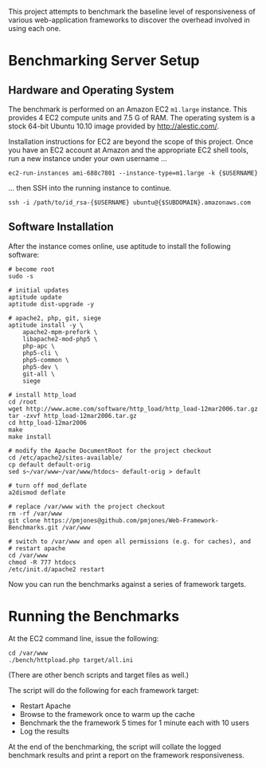 This project attempts to benchmark the baseline level of responsiveness of various web-application frameworks to discover the overhead involved in using each one.

Benchmarking Server Setup
=========================

Hardware and Operating System
-----------------------------

The benchmark is performed on an Amazon EC2 `m1.large` instance. This provides 4 EC2 compute units and 7.5 G of RAM.  The operating system is a stock 64-bit Ubuntu 10.10 image provided by <http://alestic.com/>.

Installation instructions for EC2 are beyond the scope of this project. Once you have an EC2 account at Amazon and the appropriate EC2 shell tools, run a new instance under your own username ...

    ec2-run-instances ami-688c7801 --instance-type=m1.large -k {$USERNAME}

... then SSH into the running instance to continue.

    ssh -i /path/to/id_rsa-{$USERNAME} ubuntu@{$SUBDOMAIN}.amazonaws.com


Software Installation
---------------------

After the instance comes online, use aptitude to install the following software:

    # become root
    sudo -s
    
    # initial updates
    aptitude update
    aptitude dist-upgrade -y

    # apache2, php, git, siege
    aptitude install -y \
        apache2-mpm-prefork \
        libapache2-mod-php5 \
        php-apc \
        php5-cli \
        php5-common \
        php5-dev \
        git-all \
        siege
    
    # install http_load
    cd /root
    wget http://www.acme.com/software/http_load/http_load-12mar2006.tar.gz
    tar -zxvf http_load-12mar2006.tar.gz
    cd http_load-12mar2006
    make
    make install
    
    # modify the Apache DocumentRoot for the project checkout
    cd /etc/apache2/sites-available/
    cp default default-orig
    sed s~/var/www~/var/www/htdocs~ default-orig > default
    
    # turn off mod_deflate
    a2dismod deflate
    
    # replace /var/www with the project checkout
    rm -rf /var/www
    git clone https://pmjones@github.com/pmjones/Web-Framework-Benchmarks.git /var/www
    
    # switch to /var/www and open all permissions (e.g. for caches), and
    # restart apache
    cd /var/www
    chmod -R 777 htdocs
    /etc/init.d/apache2 restart
    
Now you can run the benchmarks against a series of framework targets.

Running the Benchmarks
======================

 At the EC2 command line, issue the following:
    
    cd /var/www
    ./bench/httpload.php target/all.ini

(There are other bench scripts and target files as well.)

The script will do the following for each framework target:

- Restart Apache
- Browse to the framework once to warm up the cache
- Benchmark the the framework 5 times for 1 minute each with 10 users
- Log the results

At the end of the benchmarking, the script will collate the logged benchmark results and print a report on the framework responsiveness.
